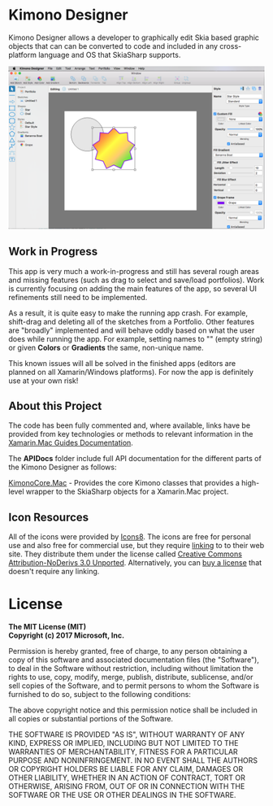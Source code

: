 Kimono Designer
============

Kimono Designer allows a developer to graphically edit Skia based graphic objects that can can be converted to code and included in any cross-platform language and OS that SkiaSharp supports.

![](Images/Intro01.png)

## Work in Progress

This app is very much a work-in-progress and still has several rough areas and missing features (such as drag to select and save/load portfolios). Work is currently focusing on adding the main features of the app, so several UI refinements still need to be implemented.

As a result, it is quite easy to make the running app crash. For example, shift-drag and deleting all of the sketches from a Portfolio. Other features are "broadly" implemented and will behave oddly based on what the user does while running the app. For example, setting names to "" (empty string) or given **Colors** or **Gradients** the same, non-unique name.

This known issues will all be solved in the finished apps (editors are planned on all Xamarin/Windows platforms). For now the app is definitely use at your own risk!

## About this Project

The code has been fully commented and, where available, links have be provided from key technologies or methods to relevant information in the [Xamarin.Mac Guides Documentation](https://developer.xamarin.com/guides/#mac).

The **APIDocs** folder include full API documentation for the different parts of the Kimono Designer as follows:

[KimonoCore.Mac](https://github.com/xamarin/KimonoDesigner/blob/master/APIDocs/Kimono.Mac/ReadMe.md) - Provides the core Kimono classes that provides a high-level wrapper to the SkiaSharp objects for a Xamarin.Mac project.


## Icon Resources

All of the icons were provided by [Icons8](https://icons8.com). The icons are free for personal use and also free for commercial use, but they require [linking](https://icons8.com/license/) to to their web site. They distribute them under the license called [Creative Commons Attribution-NoDerivs 3.0 Unported](https://creativecommons.org/licenses/by-nd/3.0/). Alternatively, you can [buy a license](https://icons8.com/paid-license-99/) that doesn't require any linking.

# License

**The MIT License (MIT)<br/>
Copyright (c) 2017 Microsoft, Inc.**

Permission is hereby granted, free of charge, to any person obtaining a 
copy of this software and associated documentation files (the "Software"), 
to deal in the Software without restriction, including without limitation 
the rights to use, copy, modify, merge, publish, distribute, sublicense, 
and/or sell copies of the Software, and to permit persons to whom the 
Software is furnished to do so, subject to the following conditions:

The above copyright notice and this permission notice shall be included 
in all copies or substantial portions of the Software.

THE SOFTWARE IS PROVIDED "AS IS", WITHOUT WARRANTY OF ANY KIND, EXPRESS 
OR IMPLIED, INCLUDING BUT NOT LIMITED TO THE WARRANTIES OF MERCHANTABILITY, 
FITNESS FOR A PARTICULAR PURPOSE AND NONINFRINGEMENT. IN NO EVENT SHALL 
THE AUTHORS OR COPYRIGHT HOLDERS BE LIABLE FOR ANY CLAIM, DAMAGES OR 
OTHER LIABILITY, WHETHER IN AN ACTION OF CONTRACT, TORT OR OTHERWISE, 
ARISING FROM, OUT OF OR IN CONNECTION WITH THE SOFTWARE OR THE USE OR 
OTHER DEALINGS IN THE SOFTWARE.